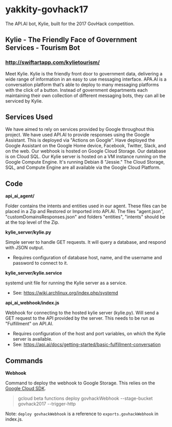 # yakkity-govhack17
The API.AI bot, Kylie, built for the 2017 GovHack competition.

## Kylie - The Friendly Face of Government Services - Tourism Bot
### http://swiftartapp.com/kylietourism/

Meet Kylie. Kylie is the friendly front door to government data, delivering a wide range of information in an easy to use messaging interface. APA.AI is a conversation platform that’s able to deploy to many messaging platforms with the click of a button. Instead of government departments each maintaining their own collection of different messaging bots, they can all be serviced by Kylie.

## Services Used

We have aimed to rely on services provided by Google throughout this project. We have used API.AI to provide responses using the Google Assistant. This is deployed via "Actions on Google". Have deployed the Google Assistant on the Google Home device, Facebook, Twitter, Slack, and on the web. Our webhook is hosted on Google Cloud Storage. Our database is on Cloud SQL. Our Kylie server is hosted on a VM instance running on the Google Compute Engine. It's running Debian 8 "Jessie." The Cloud Storage, SQL, and Compute Engine are all available via the Google Cloud Platform. 

## Code

__api_ai_agent/__

Folder contains the intents and entities used in our agent. These files can be placed in a Zip and Restored or Imported into API.AI. The files "agent.json", "customDomainsResponses.json" and folders "entities", "intents" should be at the top level of the Zip. 

__kylie_server/kylie.py__

Simple server to handle GET requests. It will query a database, and respond with JSON output. 
* Requires configuration of database host, name, and the username and password to connect to it.

__kylie_server/kylie.service__

systemd unit file for running the Kylie server as a service. 
* See: https://wiki.archlinux.org/index.php/systemd

__api_ai_webhook/index.js__

Webhook for connecting to the hosted kylie server (kylie.py). 
Will send a GET request to the API provided by the server. 
This needs to be run as "Fulfillment" on API.AI.

* Requires configuration of the host and port variables, on which the Kylie server is available. 
* See: https://api.ai/docs/getting-started/basic-fulfillment-conversation


## Commands

__Webhook__

Command to deploy the webhook to Google Storage. This relies on the [Google Cloud SDK](https://cloud.google.com/sdk/downloads). 
> gcloud beta functions deploy govhackWebhook --stage-bucket govhack2017 --trigger-http

Note: `deploy govhackWebhook` is a reference to `exports.govhackWebhook` in index.js. 



